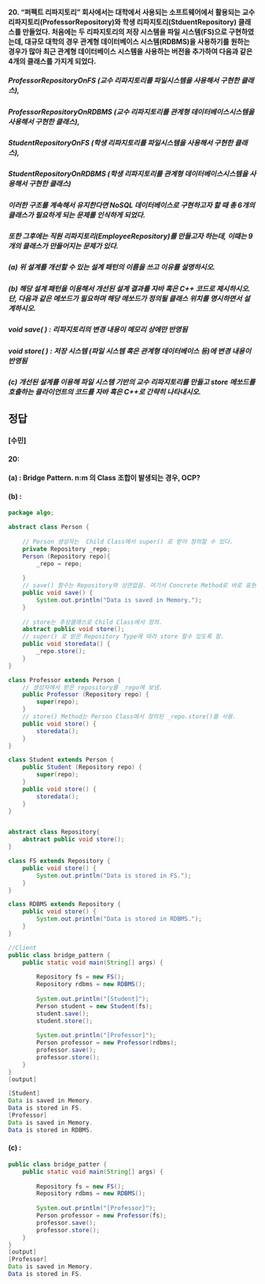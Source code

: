 #### 20. “퍼펙트 리파지토리” 회사에서는 대학에서 사용되는 소프트웨어에서 활용되는 교수 리파지토리(ProfessorRepository)와 학생 리파지토리(StduentRepository) 클래스를 만들었다. 처음에는 두 리파지토리의 저장 시스템을 파일 시스템(FS)으로 구현하였는데, 대규모 대학의 경우 관계형 데이터베이스 시스템(RDBMS)을 사용하기를 원하는 경우가 많아 최근 관계형 데이터베이스 시스템을 사용하는 버전을 추가하여 다음과 같은 4개의 클래스를 가지게 되었다.

##### ProfessorRepositoryOnFS (교수 리파지토리를 파일시스템을 사용해서 구현한 클래스), 
##### ProfessorRepositoryOnRDBMS (교수 리파지토리를 관계형 데이터베이스시스템을 사용해서 구현한 클래스),
##### StudentRepositoryOnFS (학생 리파지토리를 파일시스템을 사용해서 구현한 클래스), 
##### StudentRepositoryOnRDBMS (학생 리파지토리를 관계형 데이터베이스시스템을 사용해서 구현한 클래스)

##### 이러한 구조를 계속해서 유지한다면 NoSQL 데이터베이스로 구현하고자 할 때 총 6개의 클래스가 필요하게 되는 문제를 인식하게 되었다. 
##### 또한 그후에는 직원 리파지토리(EmployeeRepository)를 만들고자 하는데, 이때는 9개의 클래스가 만들어지는 문제가 있다. 

##### (a) 위 설계를 개선할 수 있는 설계 패턴의 이름을 쓰고 이유를 설명하시오.
##### (b) 해당 설계 패턴을 이용해서 개선된 설계 결과를 자바 혹은 C++ 코드로 제시하시오. 단, 다음과 같은 메쏘드가 필요하며 해당 메쏘드가 정의될 클래스 위치를 명시하면서 설계하시오.
##### void save( ) : 리파지토리의 변경 내용이 메모리 상에만 반영됨
##### void store( ) : 저장 시스템 (파일 시스템 혹은 관계형 데이터베이스 등)에 변경 내용이 반영됨
##### (c) 개선된 설계를 이용해 파일 시스템 기반의 교수 리파지토리를 만들고 store 메쏘드를 호출하는 클라이언트의 코드를 자바 혹은 C++로 간략히 나타내시오. 

정답 
-----
#### [수민]
#### 20:
#### (a) : Bridge Pattern. n:m 의 Class 조합이 발생되는 경우, OCP? 
#### (b) :
```java
package algo;

abstract class Person {
		
	// Person 생성자는  Child Class에서 super() 로 받아 정의할 수 있다.
	private Repository _repo;
	Person (Repository repo){    
		_repo = repo;
		
	}
	// save() 함수는 Repository와 상관없음. 여기서 Concrete Method로 바로 표현가능.
	public void save() {
		System.out.println("Data is saved in Memory.");  
	}
	
	// store는 추상클래스로 Child Class에서 정의.
	abstract public void store();
	// super() 로 받은 Repository Type에 따라 store 할수 있도록 함.
	public void storedata() {
		_repo.store();
	}
}

class Professor extends Person {
	// 생성자에서 받은 repository를 _repo에 보냄.
	public Professor (Repository repo) {
		super(repo);
	}
	// store() Method는 Person Class에서 정의된 _repo.store()를 사용.
	public void store() {
		storedata();
	}
}

class Student extends Person {
	public Student (Repository repo) {
		super(repo);
	}
	public void store() {
		storedata();
	}	
}


abstract class Repository{
	abstract public void store();
}

class FS extends Repository {
	public void store() {
		System.out.println("Data is stored in FS.");
	}
}

class RDBMS extends Repository {
	public void store() {
		System.out.println("Data is stored in RDBMS.");
	}
}

//Client
public class bridge_pattern {
	public static void main(String[] args) {
		
		Repository fs = new FS();
		Repository rdbms = new RDBMS();
		
		System.out.println("[Student]");
		Person student = new Student(fs);
		student.save();
		student.store();
		
		System.out.println("[Professor]");
		Person professor = new Professor(rdbms);
		professor.save();
		professor.store();
	}
}
[output]

[Student]
Data is saved in Memory.
Data is stored in FS.
[Professor]
Data is saved in Memory.
Data is stored in RDBMS.

```
#### (c) :
```java
public class bridge_patter {
	public static void main(String[] args) {
		
		Repository fs = new FS();
		Repository rdbms = new RDBMS();
				
		System.out.println("[Professor]");
		Person professor = new Professor(fs);
		professor.save();
		professor.store();
	}
}
[output]
[Professor]
Data is saved in Memory.
Data is stored in FS.
```
